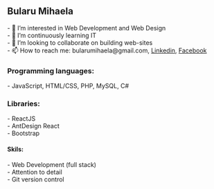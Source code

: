 <h2>Bularu Mihaela</h2>
- 👀 I’m interested in Web Development and Web Design<br>
- 🌱 I’m continuously learning IT<br>
- 💞️ I’m looking to collaborate on building web-sites<br>
- 📫 How to reach me: bularumihaela@gmail.com, <a href="https://www.linkedin.com/in/mihaela-bularu-5b30b3203/">Linkedin</a>, <a href="https://www.facebook.com/mihaela.bularu">Facebook</a><br>
<h3>Programming languages:</h3>
- JavaScript, HTML/CSS, PHP, MySQL, C#
<h3>Libraries:</h3>
- ReactJS<br>
- AntDesign React<br>
- Bootstrap<br>
<h4>Skils:</h4>
- Web Development (full stack)<br>
- Attention to detail<br>
- Git version control<br>
